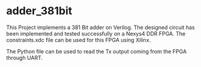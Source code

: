 # adder_381bit

This Project implements a 381 Bit adder on Verilog. The designed circuit has been implemented and tested successfully on a Nexys4 DDR FPGA. The constraints.xdc file can be used for this FPGA using Xilinx.

The Python file can be used to read the Tx output coming from the FPGA through UART.